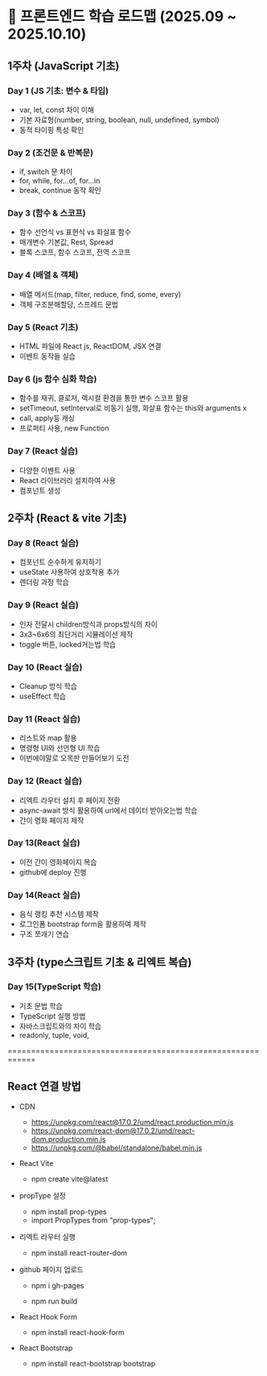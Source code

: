 # 📅 프론트엔드 학습 로드맵 (2025.09 ~ 2025.10.10)

## 1주차 (JavaScript 기초)

### Day 1 (JS 기초: 변수 & 타입)

  - var, let, const 차이 이해  
  - 기본 자료형(number, string, boolean, null, undefined, symbol)  
  - 동적 타이핑 특성 확인  

### Day 2 (조건문 & 반복문)
  - if, switch 문 차이  
  - for, while, for...of, for...in  
  - break, continue 동작 확인  

### Day 3 (함수 & 스코프)

  - 함수 선언식 vs 표현식 vs 화살표 함수  
  - 매개변수 기본값, Rest, Spread  
  - 블록 스코프, 함수 스코프, 전역 스코프  

### Day 4 (배열 & 객체)

  - 배열 메서드(map, filter, reduce, find, some, every)  
  - 객체 구조분해할당, 스프레드 문법  

### Day 5 (React 기초)

  - HTML 파일에 React js, ReactDOM, JSX 연결
  - 이벤트 동작들 실습

### Day 6 (js 함수 심화 학습)

  - 함수를 재귀, 클로저, 렉시컬 환경을 통한 변수 스코프 활용
  - setTimeout, setInterval로 비동기 실행, 화살표 함수는 this와 arguments x
  - call, apply등 캐싱
  - 프로퍼티 사용, new Function
  
### Day 7 (React 실습)

  - 다양한 이벤트 사용
  - React 라이브러리 설치하여 사용
  - 컴포넌트 생성

## 2주차 (React & vite 기초)

### Day 8 (React 실습)

  - 컴포넌트 순수하게 유지하기
  - useState 사용하여 상호작용 추가
  - 렌더링 과정 학습

### Day 9 (React 실습)

  - 인자 전달시 children방식과 props방식의 차이
  - 3x3~6x6의 최단거리 시뮬레이션 제작
  - toggle 버튼, locked거는법 학습

### Day 10 (React 실습)

  - Cleanup 방식 학습
  - useEffect 학습

### Day 11 (React 실습)

  - 리스트와 map 활용
  - 명령형 UI와 선언형 UI 학습
  - 이번에야말로 오목판 만들어보기 도전

### Day 12 (React 실습)

  - 리엑트 라우터 설치 후 페이지 전환
  - async-await 방식 활용하여 url에서 데이터 받아오는법 학습
  - 간이 영화 페이지 제작


### Day 13(React 실습)

  - 이전 간이 영화페이지 복습
  - github에 deploy 진행

### Day 14(React 실습)

  - 음식 랭킹 추천 시스템 제작
  - 로그인폼 bootstrap form을 활용하여 제작
  - 구조 쪼개기 연습

## 3주차 (type스크립트 기초 & 리엑트 복습)

### Day 15(TypeScript 학습)

  - 기초 문법 학습
  - TypeScript 실행 방법
  - 자바스크립트와의 차이 학습
  - readonly, tuple, void, 
  
  
============================================================

## React 연결 방법

- CDN
  - https://unpkg.com/react@17.0.2/umd/react.production.min.js
  - https://unpkg.com/react-dom@17.0.2/umd/react-dom.production.min.js
  - https://unpkg.com/@babel/standalone/babel.min.js

- React Vite
  - npm create vite@latest

- propType 설정

  - npm install prop-types
  - import PropTypes from "prop-types";

- 리엑트 라우터 실행

  - npm install react-router-dom

- github 페이지 업로드

  - npm i gh-pages

  - npm run build

- React Hook Form

  - npm install react-hook-form

- React Bootstrap

  - npm install react-bootstrap bootstrap